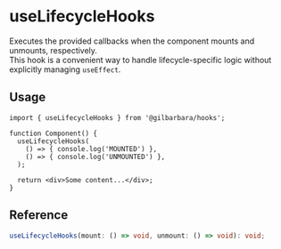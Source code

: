 # useLifecycleHooks


Executes the provided callbacks when the component mounts and unmounts, respectively.  
This hook is a convenient way to handle lifecycle-specific logic without explicitly managing `useEffect`.

## Usage

```tsx
import { useLifecycleHooks } from '@gilbarbara/hooks';

function Component() {
  useLifecycleHooks(
    () => { console.log('MOUNTED') },
    () => { console.log('UNMOUNTED') },
  );

  return <div>Some content...</div>;
}
```

## Reference

```typescript
useLifecycleHooks(mount: () => void, unmount: () => void): void;
```
